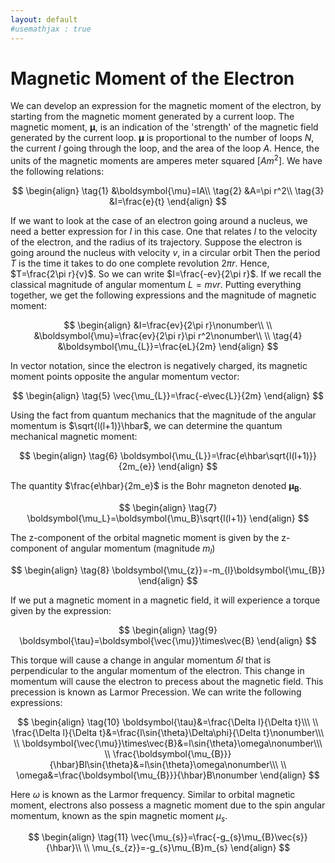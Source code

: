 ```yaml
---
layout: default
#usemathjax : true
---
```

# Magnetic Moment of the Electron
We can develop an expression for the magnetic moment of the electron, by starting from the magnetic moment generated by a current loop.
The magnetic moment, $\boldsymbol{\mu}$, is an indication of the 'strength' of the magnetic field generated by the current loop.
$\boldsymbol{\mu}$ is proportional to the number of loops $N$, the current $I$ going through the loop, and the area of the loop $A$. Hence, 
the units of the magnetic moments are amperes meter squared $[Am^2]$. We have the following relations:

$$
\begin{align}
    \tag{1}
     &\boldsymbol{\mu}=IA\\
    \tag{2}
     &A=\pi r^2\\
    \tag{3}
        &I=\frac{e}{t}
\end{align}
$$

If we want to look at the case of an electron going around a nucleus, we need a better expression for $I$ in this case. One that relates $I$ to the velocity of the electron, and the radius of its trajectory. 
Suppose the electron is going around the nucleus with velocity $v$, in a circular orbit 
Then the period $T$ is the time it takes to do one complete revolution $2\pi r$. 
Hence, $T=\frac{2\pi r}{v}$. 
So we can write $I=\frac{-ev}{2\pi r}$. 
If we recall the classical magnitude of angular momentum $L=mvr$. 
Putting everything together, we get the following expressions and the magnitude of magnetic moment:

$$
\begin{align}
    &I=\frac{ev}{2\pi r}\nonumber\\
    \\
    &\boldsymbol{\mu}=\frac{ev}{2\pi r}\pi r^2\nonumber\\
    \\
    \tag{4}
    &\boldsymbol{\mu_{L}}=\frac{eL}{2m}
\end{align}
$$

In vector notation, since the electron is negatively charged, its magnetic moment points opposite the angular momentum vector: 

$$
\begin{align}
\tag{5}
\vec{\mu_{L}}=\frac{-e\vec{L}}{2m}
\end{align}
$$

Using the fact from quantum mechanics that the magnitude of the angular momentum is
$\sqrt{l(l+1)}\hbar$, we can determine the quantum mechanical magnetic moment:

$$
\begin{align}
    \tag{6}
     \boldsymbol{\mu_{L}}=\frac{e\hbar\sqrt{l(l+1)}}{2m_{e}}
\end{align}
$$

The quantity $\frac{e\hbar}{2m_e}$ is the Bohr magneton denoted $\boldsymbol{\mu_B}$.

$$
\begin{align}
\tag{7}
    \boldsymbol{\mu_L}=\boldsymbol{\mu_B}\sqrt{l(l+1)}
\end{align}
$$

The z-component of the orbital magnetic moment is given by the z-component of angular 
momentum (magnitude $m_l$)

$$
\begin{align}
\tag{8}
    \boldsymbol{\mu_{z}}=-m_{l}\boldsymbol{\mu_{B}}
\end{align}
$$

If we put a magnetic moment in a magnetic field, it will experience a torque given by the expression:

$$
\begin{align}
\tag{9}
    \boldsymbol{\tau}=\boldsymbol{\vec{\mu}}\times\vec{B}
\end{align}
$$

This torque will cause a change in angular momentum $\delta l$ that is perpendicular to the 
angular momentum of the electron. 
This change in momentum will cause the electron to precess about the magnetic field. 
This precession is known as Larmor Precession. We can write the following expressions:

$$
\begin{align}
\tag{10}
    \boldsymbol{\tau}&=\frac{\Delta l}{\Delta t}\\\
    \\
    \frac{\Delta l}{\Delta t}&=\frac{l\sin{\theta}\Delta\phi}{\Delta t}\nonumber\\\
    \\
    \boldsymbol{\vec{\mu}}\times\vec{B}&=l\sin{\theta}\omega\nonumber\\\
    \\
    \frac{\boldsymbol{\mu_{B}}}{\hbar}Bl\sin{\theta}&=l\sin{\theta}\omega\nonumber\\\
    \\
    \omega&=\frac{\boldsymbol{\mu_{B}}}{\hbar}B\nonumber
\end{align}
$$

Here $\omega$ is known as the Larmor frequency.
Similar to orbital magnetic moment, 
electrons also possess a magnetic moment due to the spin angular momentum, 
known as the spin magnetic moment $\mu_{s}$.

$$
\begin{align}
\tag{11}
    \vec{\mu_{s}}=\frac{-g_{s}\mu_{B}\vec{s}}{\hbar}\\
    \\
    \mu_{s_{z}}=-g_{s}\mu_{B}m_{s}
\end{align}
$$
